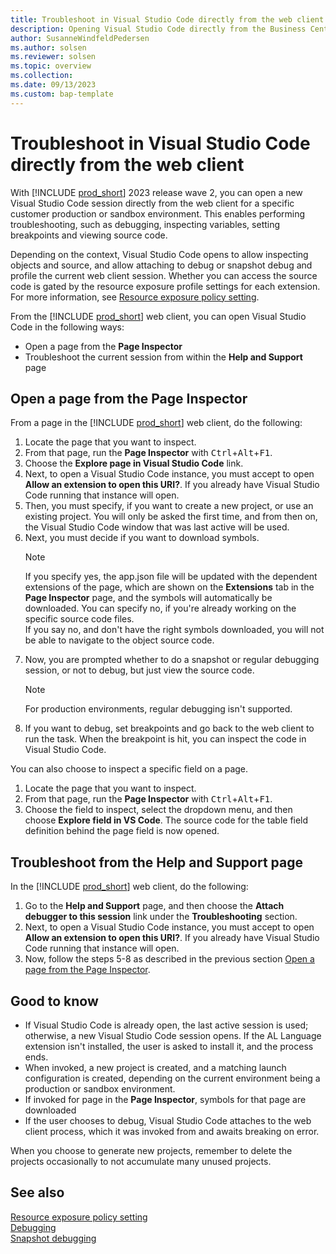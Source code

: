 ```yaml
---
title: Troubleshoot in Visual Studio Code directly from the web client
description: Opening Visual Studio Code directly from the Business Central web client to perform troubleshooting.
author: SusanneWindfeldPedersen
ms.author: solsen
ms.reviewer: solsen
ms.topic: overview
ms.collection: 
ms.date: 09/13/2023
ms.custom: bap-template
---
```


# Troubleshoot in Visual Studio Code directly from the web client

With [!INCLUDE [prod_short](includes/prod_short.md)] 2023 release wave 2, you can open a new Visual Studio Code session directly from the web client for a specific customer production or sandbox environment. This enables performing troubleshooting, such as debugging, inspecting variables, setting breakpoints and viewing source code.

Depending on the context, Visual Studio Code opens to allow inspecting objects and source, and allow attaching to debug or snapshot debug and profile the current web client session. Whether you can access the source code is gated by the resource exposure profile settings for each extension. For more information, see [Resource exposure policy setting](devenv-security-settings-and-ip-protection.md).

From the [!INCLUDE [prod_short](includes/prod_short.md)] web client, you can open Visual Studio Code in the following ways:

- Open a page from the **Page Inspector**
- Troubleshoot the current session from within the **Help and Support** page

## Open a page from the Page Inspector

From a page in the [!INCLUDE [prod_short](includes/prod_short.md)] web client, do the following:

1. Locate the page that you want to inspect.
1. From that page, run the **Page Inspector** with <kbd>Ctrl</kbd>+<kbd>Alt</kbd>+<kbd>F1</kbd>.
1. Choose the **Explore page in Visual Studio Code** link.  
1. Next, to open a Visual Studio Code instance, you must accept to open **Allow an extension to open this URI?**. If you already have Visual Studio Code running that instance will open.
1. Then, you must specify, if you want to create a new project, or use an existing project. You will only be asked the first time, and from then on, the Visual Studio Code window that was last active will be used.
1. Next, you must decide if you want to download symbols.  
    > [!NOTE]  
    > If you specify yes, the app.json file will be updated with the dependent extensions of the page, which are shown on the **Extensions** tab in the **Page Inspector** page, and the symbols will automatically be downloaded. You can specify no, if you're already working on the specific source code files.  
    > If you say no, and don't have the right symbols downloaded, you will not be able to navigate to the object source code.
1. Now, you are prompted whether to do a snapshot or regular debugging session, or not to debug, but just view the source code.  
    > [!NOTE]  
    > For production environments, regular debugging isn't supported.
1. If you want to debug, set breakpoints and go back to the web client to run the task. When the breakpoint is hit, you can inspect the code in Visual Studio Code.

You can also choose to inspect a specific field on a page.

1. Locate the page that you want to inspect.
1. From that page, run the **Page Inspector** with <kbd>Ctrl</kbd>+<kbd>Alt</kbd>+<kbd>F1</kbd>.
1. Choose the field to inspect, select the dropdown menu, and then choose **Explore field in VS Code**. The source code for the table field definition behind the page field is now opened.

## Troubleshoot from the Help and Support page

In the [!INCLUDE [prod_short](includes/prod_short.md)] web client, do the following:

1. Go to the **Help and Support** page, and then choose the **Attach debugger to this session** link under the **Troubleshooting** section.
1. Next, to open a Visual Studio Code instance, you must accept to open **Allow an extension to open this URI?**. If you already have Visual Studio Code running that instance will open.
1. Now, follow the steps 5-8 as described in the previous section [Open a page from the Page Inspector](devenv-troubleshoot-vscode-webclient.md#open-a-page-from-the-page-inspector).

## Good to know

- If Visual Studio Code is already open, the last active session is used; otherwise, a new Visual Studio Code session opens. If the AL Language extension isn't installed, the user is asked to install it, and the process ends.
- When invoked, a new project is created, and a matching launch configuration is created, depending on the current environment being a production or sandbox environment.
- If invoked for page in the **Page Inspector**, symbols for that page are downloaded 
- If the user chooses to debug, Visual Studio Code attaches to the web client process, which it was invoked from and awaits breaking on error.

When you choose to generate new projects, remember to delete the projects occasionally to not accumulate many unused projects.

## See also

[Resource exposure policy setting](devenv-security-settings-and-ip-protection.md)  
[Debugging](devenv-debugging.md)  
[Snapshot debugging](devenv-snapshot-debugging.md)